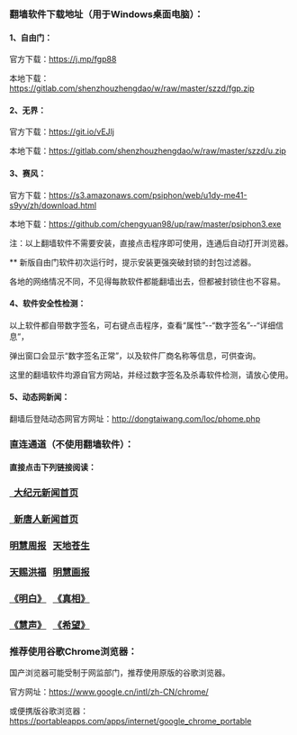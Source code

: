 ### 翻墙软件下载地址（用于Windows桌面电脑）：

#### 1、自由门：

官方下载：https://j.mp/fgp88

本地下载：https://gitlab.com/shenzhouzhengdao/w/raw/master/szzd/fgp.zip

#### 2、无界：

官方下载：https://git.io/vEJlj

本地下载：https://gitlab.com/shenzhouzhengdao/w/raw/master/szzd/u.zip

#### 3、赛风：

官方下载：https://s3.amazonaws.com/psiphon/web/u1dy-me41-s9yv/zh/download.html

本地下载：https://github.com/chengyuan98/up/raw/master/psiphon3.exe

注：以上翻墙软件不需要安装，直接点击程序即可使用，连通后自动打开浏览器。

** 新版自由门软件初次运行时，提示安装更强突破封锁的封包过滤器。

各地的网络情况不同，不见得每款软件都能翻墙出去，但都被封锁住也不容易。

#### 4、软件安全性检测：

以上软件都自带数字签名，可右键点击程序，查看“属性”--“数字签名”--“详细信息”，

弹出窗口会显示“数字签名正常”，以及软件厂商名称等信息，可供查询。

这里的翻墙软件均源自官方网站，并经过数字签名及杀毒软件检测，请放心使用。

#### 5、动态网新闻：

翻墙后登陆动态网官方网址：http://dongtaiwang.com/loc/phome.php


### 直连通道（不使用翻墙软件）：

#### 直接点击下列链接阅读：

<h3><a target="_blank" href="https://github.com/tui590285/djy/blob/master/gb/nf1351518.md#1">&nbsp;&nbsp;大纪元新闻首页</a></h3>

<h3><a target="_blank" href="https://github.com/tui590285/ntdtv/blob/master/gb/prog204.md#1">&nbsp;&nbsp;新唐人新闻首页</a></h3>

<h3><a target="_blank" href="https://github.com/gfw-breaker/mh-qikan/blob/master/indexes/zhongguo.md">明慧周报</a>
&nbsp;&nbsp;<a target="_blank" href="https://github.com/gfw-breaker/mh-qikan/blob/master/indexes/cangsheng.md">天地苍生</a></h3>
<h3><a target="_blank" href="https://github.com/gfw-breaker/mh-qikan/blob/master/indexes/hongfu.md">天赐洪福</a>
&nbsp;&nbsp;<a target="_blank" href="https://github.com/gfw-breaker/mh-qikan/blob/master/indexes/huabao.md">明慧画报</a></h3>
<h3><a target="_blank" href="https://github.com/gfw-breaker/mh-qikan/blob/master/indexes/mingbai.md">《明白》</a>
&nbsp;&nbsp;<a target="_blank" href="https://github.com/gfw-breaker/mh-qikan/blob/master/indexes/zhenxiang.md">《真相》</a></h3>
<h3><a target="_blank" href="https://github.com/gfw-breaker/mh-qikan/blob/master/indexes/huisheng.md">《慧声》</a>
&nbsp;&nbsp;<a target="_blank" href="https://github.com/gfw-breaker/mh-qikan/blob/master/indexes/xiwang.md">《希望》</a></h3>


### 推荐使用谷歌Chrome浏览器：

国产浏览器可能受制于网监部门，推荐使用原版的谷歌浏览器。

官方网址：https://www.google.cn/intl/zh-CN/chrome/

或便携版谷歌浏览器：https://portableapps.com/apps/internet/google_chrome_portable
